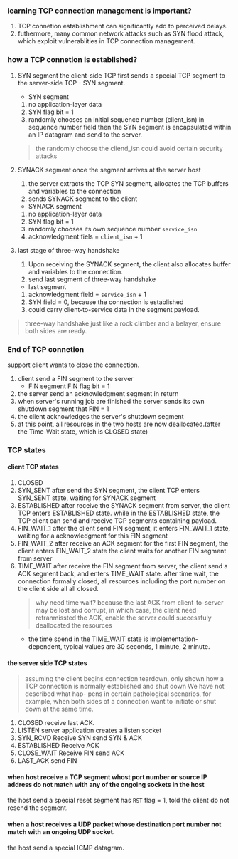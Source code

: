 ### learning TCP connection management is important?
1. TCP connetion establishment can significantly add to perceived delays.
2. futhermore, many common network attacks such as SYN flood attack, which exploit vulnerablities in TCP connection management.

### how a TCP connetion is established?

1. SYN segment
   the client-side TCP first sends a special TCP segment to the server-side TCP - SYN segment.
   - SYN segment
   1. no application-layer data
   2. SYN flag bit = 1
   3. randomly chooses an initial sequence number (client_isn) in sequence number field
   then the SYN segment is encapsulated within an IP datagram and send to the server.
   
   > the randomly choose the cliend_isn could avoid certain security attacks

2. SYNACK segment
   once the segment arrives at the server host
   1. the server extracts the TCP SYN segment, allocates the TCP buffers and variables to the connection
   2. sends SYNACK segment to the client
   - SYNACK segment
   1. no application-layer data
   2. SYN flag bit = 1
   3. randomly chooses its own sequence number `service_isn`
   4. acknowledgment fiels = `client_isn` + 1

3. last stage of three-way handshake
   1. Upon receiving the SYNACK segment, the client also allocates buffer and variables to the connection.
   2. send last segment of three-way handshake
   - last segment
   1. acknowledgment field = `service_isn` + 1
   2. SYN field = 0, because the connection is established
   3. could carry client-to-service data in the segment payload.
   
> three-way handshake just like a rock climber and a belayer, ensure both sides are ready.

### End of TCP connetion

support client wants to close the connection.
1. client send a FIN segment to the server
   - FIN segment
     FIN flag bit = 1
2. the server send an acknowledgment segment in return 
3. when server's running job are finished
   the server sends its own shutdown segment that FIN = 1
4. the client acknowledges the server's shutdown segment
5. at this point, all resources in the two hosts are now deallocated.(after the Time-Wait state, which is CLOSED state)

### TCP states
#### client TCP states
1. CLOSED
2. SYN_SENT
   after send the SYN segment, the client TCP enters SYN_SENT state, waiting for SYNACK segment
3. ESTABLISHED
   after receive the SYNACK segment from server, the client TCP enters ESTABLISHED state.
   while in the ESTABLISHED state, the TCP client can send and receive TCP segments containing payload.
4. FIN_WAIT_1
   after the client send FIN segment, it enters FIN_WAIT_1 state, waiting for a acknowledgment for this FIN segment
5. FIN_WAIT_2
   after receive an ACK segment for the first FIN segment, the client enters FIN_WAIT_2 state
   the client waits for another FIN segment from server
6. TIME_WAIT
   after receive the FIN segment from server, the client send a ACK segment back, and enters TIME_WAIT state.
   after time wait, the connection formally closed, all resources including the port number on the client side all all closed.
   > why need time wait?
   > because the last ACK from client-to-server may be lost and corrupt, in which case, the client need retranmissted the ACK, enable the server could successfuly deallocated the resources
   - the time spend in the TIME_WAIT state is implementation-dependent, typical values are 30 seconds, 1 minute, 2 minute.

#### the server side TCP states
> assuming the client begins connection teardown, only shown how a TCP connection is normally established and shut down
> We have not described what hap- pens in certain pathological scenarios, for example, when both sides of a connection want to initiate or shut down at the same time.

1. CLOSED
   receive last ACK.
2. LISTEN
   server application creates a listen socket
3. SYN_RCVD
   Receive SYN
   send SYN & ACK
4. ESTABLISHED
   Receive ACK
5. CLOSE_WAIT
   Receive FIN
   send ACK
6. LAST_ACK
   send FIN
   
#### when host receive a TCP segment whost port number or source IP address do not match with any of the ongoing sockets in the host
the host send a special reset segment has `RST` flag = 1, told the client do not resend the segment.

#### when a host receives a UDP packet whose destination port number not match with an ongoing UDP socket.
the host send a special ICMP datagram.
